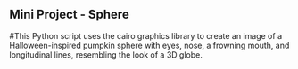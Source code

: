 ## Mini Project - Sphere

#This Python script uses the cairo graphics library to create an image of a Halloween-inspired pumpkin sphere with eyes, nose, a frowning mouth, and longitudinal lines, resembling the look of a 3D globe.
